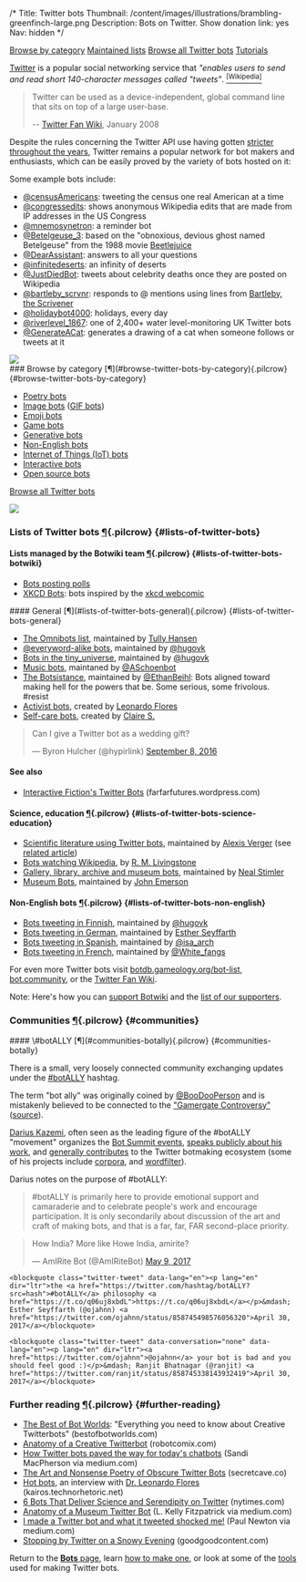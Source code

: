 /*
Title: Twitter bots
Thumbnail: /content/images/illustrations/brambling-greenfinch-large.png
Description: Bots on Twitter.
Show donation link: yes
Nav: hidden
*/


<div class="note">
  <p>
    <a class="btn" href="#browse-twitter-bots-by-category">Browse by category</a>
    <a class="btn" href="#lists-of-twitter-bots">Maintained lists</a>
    <a class="btn" href="/tag/twitterbot">Browse all Twitter bots</a>
    <a class="btn" href="/tutorials/twitterbots">Tutorials</a>
  </p>
</div>

[Twitter](https://twitter.com/) is a popular social networking service that *"enables users to send and read short 140-character messages called "tweets"*. [<sup>[Wikipedia]</sup>](https://en.wikipedia.org/wiki/Twitter)

> Twitter can be used as a device-independent, global command line that sits on top of a large user-base.
>
> -- [Twitter Fan Wiki](http://twitter.pbworks.com/w/page/1779741/Bots), January 2008


Despite the rules concerning the Twitter API use having gotten [stricter throughout the years](http://thenextweb.com/twitter/2012/08/17/twitter-4/), Twitter remains a popular network for bot makers and enthusiasts, which can be easily proved by the variety of bots hosted on it:

<div class="row">
  <div class="col-sm-12 col-md-6 no-pad" markdown=1>
Some example bots include:

- [@censusAmericans](/bots/twitterbots/censusAmericans): tweeting the census one real American at a time
- [@congressedits](/bots/twitterbots/congressedits): shows anonymous Wikipedia edits that are made from IP addresses in the US Congress
- [@mnemosynetron](/bots/twitterbots/mnemosynetron): a reminder bot
- [@Betelgeuse_3](/bots/twitterbots/Betelgeuse_3): based on the "obnoxious, devious ghost named Betelgeuse" from the 1988 movie [Beetlejuice](https://en.wikipedia.org/wiki/Beetlejuice)
- [@DearAssistant](/bots/twitterbots/DearAssistant): answers to all your questions
- [@infinitedeserts](/bots/twitterbots/infinitedeserts): an infinity of deserts
- [@JustDiedBot](/bots/twitterbots/JustDiedBot): tweets about celebrity deaths once they are posted on Wikipedia
- [@bartleby_scrvnr](/bots/twitterbots/bartleby_scrvnr): responds to @ mentions using lines from [Bartleby, the Scrivener](https://en.wikipedia.org/wiki/Bartleby,_the_Scrivener)
- [@holidaybot4000](/bots/twitterbots/holidaybot4000): holidays, every day
- [@riverlevel_1867](/bots/twitterbots/riverlevel_1867): one of 2,400+ water level-monitoring UK Twitter bots
- [@GenerateACat](/bots/twitterbots/GenerateACat/): generates a drawing of a cat when someone follows or tweets at it
  </div>
  <div class="col-sm-12 col-md-6">
    <a href="/bots/twitterbots/TheRiddlerBot">
      <img class="screenshot" src="/content/bots/twitterbots/images/TheRiddlerBot.png">
    </a>
  </div>
</div>



<div class="row">
  <div class="col-sm-12 col-md-6 no-pad" markdown=1>
### Browse by category [¶](#browse-twitter-bots-by-category){.pilcrow} {#browse-twitter-bots-by-category}

- [Poetry bots](/tag/twitter+bot+poetry)
- [Image bots](/tag/twitter+bot+images) ([GIF bots](/tag/twitter+bot+gif))
- [Emoji bots](/tag/twitter+bot+emoji)
- [Game bots](/tag/twitter+bot+game)
- [Generative bots](/tag/twitter+bot+generative/)
- [Non-English bots](/tag/twitter+bot+non-english)
- [Internet of Things (IoT) bots](/tag/twitter+bot+iot)
- [Interactive bots](/tag/twitter+bot+interactive)
- [Open source bots](/tag/twitter+bot+opensource)

<p><a class="btn" href="/tag/twitterbot">Browse all Twitter bots</a></p>
  </div>
  <div class="col-sm-12 col-md-6">
    <a href="/bots/twitterbots/FireworksBot">
      <img class="screenshot" src="/content/bots/twitterbots/images/FireworksBot.png">
    </a>
  </div>
</div>


### Lists of Twitter bots [¶](#lists-of-twitter-bots){.pilcrow} {#lists-of-twitter-bots}


#### Lists managed by the Botwiki team [¶](#lists-of-twitter-bots-botwiki){.pilcrow} {#lists-of-twitter-bots-botwiki}


- [Bots posting polls](https://twitter.com/botwikidotorg/lists/bots-posting-polls1/members)
- [XKCD Bots](https://twitter.com/botwikidotorg/lists/xkcd-bots): bots inspired by the [xkcd webcomic](https://xkcd.com/)


<div class="row">
  <div class="col-sm-12 col-md-6 no-pad" markdown=1>
#### General [¶](#lists-of-twitter-bots-general){.pilcrow} {#lists-of-twitter-bots-general}

- [The Omnibots list](https://twitter.com/botALLY/lists/omnibots/members), maintained by [Tully Hansen](https://twitter.com/tullyhansen)
- [@everyword-alike bots](https://twitter.com/hugovk/lists/everyevery/members), maintained by [@hugovk](https://twitter.com/hugovk)
- [Bots in the tiny_universe](https://twitter.com/hugovk/lists/tiny-universe/members), maintained by [@hugovk](https://twitter.com/hugovk)
- [Music bots](https://twitter.com/ASchoenbot/lists/music-bots/members), maintaned by [@ASchoenbot](https://twitter.com/ASchoenbot)
- [The Botsistance](https://twitter.com/EthanBeihl/lists/the-botsistance/members), maintained by [@EthanBeihl](https://twitter.com/EthanBeihl): Bots aligned toward making hell for the powers that be. Some serious, some frivolous. #resist
- [Activist bots](https://twitter.com/leonardo_uprm/lists/activist-bots), created by [Leonardo Flores](https://twitter.com/Leonardo_UPRM)
- [Self-care bots](https://twitter.com/clairesayswhat/lists/self-care-bots/members), created by [Claire S.](https://twitter.com/clairesayswhat)
  </div>
  <div class="col-sm-12 col-md-6 no-pad">
    <blockquote class="twitter-tweet" data-lang="en"><p lang="en" dir="ltr">Can I give a Twitter bot as a wedding gift?</p>&mdash; Byron Hulcher (@hypirlink) <a href="https://twitter.com/hypirlink/status/773881183662923780">September 8, 2016</a></blockquote>
  </div>
</div>

#### See also

- [Interactive Fiction's Twitter Bots](https://farfarfutures.wordpress.com/2016/05/31/interactive-fictions-twitter-bots/) (farfarfutures.wordpress.com)

#### Science, education [¶](#lists-of-twitter-bots-science-education){.pilcrow} {#lists-of-twitter-bots-science-education}

- [Scientific literature using Twitter bots](https://twitter.com/Alexis_Verger/lists/twitterbot/members), maintained by [Alexis Verger](https://twitter.com/Alexis_Verger) (see [related article](https://caseybergman.wordpress.com/2014/02/24/keeping-up-with-the-scientific-literature-using-twitterbots-the-flypapers-experiment/))
- [Bots watching Wikipedia](https://twitter.com/Rmlivingstone/lists/bots-watching-wikipedia/members), by [R. M. Livingstone](https://twitter.com/Rmlivingstone)
- [Gallery, library, archive and museum bots](https://twitter.com/nealstimler/lists/glambots/members), maintained by [Neal Stimler](https://twitter.com/nealstimler/lists/glambots)
- [Museum Bots](https://twitter.com/backspace/lists/museum-bots/members), maintained by [John Emerson](https://twitter.com/backspace)

#### Non-English bots [¶](#lists-of-twitter-bots-non-english){.pilcrow} {#lists-of-twitter-bots-non-english}

- [Bots tweeting in Finnish](https://twitter.com/hugovk/lists/finnish-bots/members), maintained by [@hugovk](https://twitter.com/hugovk)
- [Bots tweeting in German](https://twitter.com/ojahnn/lists/deutsche-twitterbots/members), maintained by [Esther Seyffarth](https://twitter.com/ojahnn)
- [Bots tweeting in Spanish](https://twitter.com/isa_arch/lists/bots-en-espa-ol/members), maintained by [@isa_arch](https://twitter.com/isa_arch)
- [Bots tweeting in French](https://twitter.com/White_fangs/lists/bots-fran-ais/members), maintained by [@White_fangs](https://twitter.com/White_fangs)


For even more Twitter bots visit [botdb.gameology.org/bot-list](http://botdb.gameology.org/bot-list), [bot.community](https://bot.community/), or the [Twitter Fan Wiki](http://twitter.pbworks.com/w/page/1779741/Bots).

<div class="note">
  <p>
    Note: Here's how you can <a href="/about/support">support Botwiki</a> and the <a href="/about/supporters/">list of our supporters</a>.
  </p>
</div>


### Communities [¶](#communities){.pilcrow} {#communities}


<div class="row">
  <div class="col-sm-12 col-md-6 no-pad" markdown=1>
#### \#botALLY [¶](#communities-botally){.pilcrow} {#communities-botally}

There is a small, very loosely connected community exchanging updates under the [\#botALLY](https://twitter.com/hashtag/botally?f=tweets) hashtag.

The term "bot ally" was originally coined by [@BooDooPerson](https://twitter.com/BooDooPerson) and is mistakenly believed to be connected to the ["Gamergate Controversy"](https://en.wikipedia.org/wiki/Gamergate_controversy) ([source](https://twitter.com/kevinthr/status/635006662273732608)).

[Darius Kazemi](https://twitter.com/tinysubversions), often seen as the leading figure of the #botALLY "movement" organizes the [Bot Summit events](/tag/event+bot%20summit), [speaks publicly about his work](http://tinysubversions.com/press-shows/), and [generally contributes](https://github.com/dariusk?tab=repositories) to the Twitter botmaking ecosystem (some of his projects include [corpora](https://github.com/dariusk/corpora), and [wordfilter](https://github.com/dariusk/wordfilter)).

Darius notes on the purpose of #botALLY:

<blockquote>#botALLY is ​primarily​ here to provide emotional support and camaraderie and to celebrate people's work and encourage participation. It is only secondarily about discussion of the art and craft of making bots, and that is a far, far, FAR second-place priority.</blockquote>

  </div>
  <div class="col-sm-12 col-md-6 no-pad">
    <blockquote class="twitter-tweet" data-lang="en"><p lang="en" dir="ltr">How India? More like Howe India, amirite?</p>&mdash; AmIRite Bot (@AmIRiteBot) <a href="https://twitter.com/AmIRiteBot/status/861929257672609792">May 9, 2017</a></blockquote>

    <blockquote class="twitter-tweet" data-lang="en"><p lang="en" dir="ltr">the <a href="https://twitter.com/hashtag/botALLY?src=hash">#botALLY</a> philosophy <a href="https://t.co/q06uj8xbdL">https://t.co/q06uj8xbdL</a></p>&mdash; Esther Seyffarth (@ojahnn) <a href="https://twitter.com/ojahnn/status/858745498576056320">April 30, 2017</a></blockquote>

    <blockquote class="twitter-tweet" data-conversation="none" data-lang="en"><p lang="en" dir="ltr"><a href="https://twitter.com/ojahnn">@ojahnn</a> your bot is bad and you should feel good :)</p>&mdash; Ranjit Bhatnagar (@ranjit) <a href="https://twitter.com/ranjit/status/858745338143932419">April 30, 2017</a></blockquote>
  </div>
</div>

### Further reading [¶](#further-reading){.pilcrow} {#further-reading}

- [The Best of Bot Worlds](http://bestofbotworlds.com/): "Everything you need to know about Creative Twitterbots" (bestofbotworlds.com)
- [Anatomy of a Creative Twitterbot](http://robotcomix.com/comix/Twitterbots/mobile/) (robotcomix.com)
- [How Twitter bots paved the way for today's chatbots](https://medium.com/ddouble/how-twitter-bots-paved-the-way-for-todays-chatbots-2fa103020d3e) (Sandi MacPherson via medium.com)
- [The Art and Nonsense Poetry of Obscure Twitter Bots](http://secretcave.co/obscure-twitter-bots/) (secretcave.co)
- [Hot bots](http://kairos.technorhetoric.net/21.2/interviews/lauer/), an interview with [Dr. Leonardo Flores](https://twitter.com/leonardo_UPRM) (kairos.technorhetoric.net)
- [6 Bots That Deliver Science and Serendipity on Twitter](https://www.nytimes.com/2017/04/28/science/twitter-bots-science.html) (nytimes.com)
- [Anatomy of a Museum Twitter Bot](https://medium.com/berkman-klein-center/anatomy-of-a-museum-twitter-bot-2311d81de243) (L. Kelly Fitzpatrick via medium.com)
- [I made a Twitter bot and what it tweeted shocked me!](https://medium.com/becoming-human/i-made-a-twitter-bot-and-what-it-tweeted-shocked-me-fbaefa3b4a00) (Paul Newton via medium.com)
- [Stopping by Twitter on a Snowy Evening](http://goodgoodcontent.com/stopping-by-twitter-on-a-snowy-evening/) (goodgoodcontent.com)

Return to the [**Bots** page](/bots), learn [how to make one](/tutorials/twitterbots), or look at some of the [tools](/resources/twitterbots) used for making Twitter bots.


<script async src="//platform.twitter.com/widgets.js" charset="utf-8"></script>
